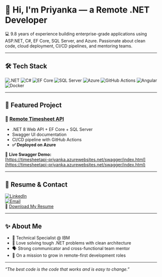 # 👋 Hi, I'm Priyanka — a Remote .NET Developer

💻 9.8 years of experience building enterprise-grade applications using ASP.NET, C#, EF Core, SQL Server, and Azure. Passionate about clean code, cloud deployment, CI/CD pipelines, and mentoring teams.

---

## 🛠️ Tech Stack

![.NET](https://img.shields.io/badge/-ASP.NET-informational?style=flat&logo=.net)
![C#](https://img.shields.io/badge/-C%23-informational?style=flat&logo=csharp)
![EF Core](https://img.shields.io/badge/-EntityFramework-informational?style=flat&logo=database)
![SQL Server](https://img.shields.io/badge/-SQL--Server-informational?style=flat&logo=microsoftsqlserver)
![Azure](https://img.shields.io/badge/-Azure-informational?style=flat&logo=microsoftazure)
![GitHub Actions](https://img.shields.io/badge/-CI%2FCD-informational?style=flat&logo=githubactions)
![Angular](https://img.shields.io/badge/-Angular-informational?style=flat&logo=angular)
![Docker](https://img.shields.io/badge/-Docker-informational?style=flat&logo=docker)

---

## 🚀 Featured Project

### 🔹 [Remote Timesheet API](https://github.com/Priya2494/Remote-Timesheet-API)

- .NET 8 Web API + EF Core + SQL Server
- Swagger UI documentation
- CI/CD pipeline with GitHub Actions
- **✅ Deployed on Azure**

🔗 **Live Swagger Demo:**  
[https://timesheetapi-priyanka.azurewebsites.net/swagger/index.html](https://timesheetapi-priyanka.azurewebsites.net/swagger/index.html)

---

## 📄 Resume & Contact

[![LinkedIn](https://img.shields.io/badge/-LinkedIn-blue?logo=linkedin)](https://www.linkedin.com/feed/?trk=guest_homepage-basic_google-one-tap-submit)  
[![Email](https://img.shields.io/badge/-Email-green?logo=gmail)](mailto:mailtopriyankasasi@gmail.com)  
📄 [Download My Resume](https://github.com/Priya2494/Priya2494/raw/main/Priyanka%20resume%202025%20(1).pdf) <!-- Placeholder – upload required -->

---

## ✨ About Me

- 💼 Technical Specialist @ IBM
- 🧠 Love solving tough .NET problems with clean architecture
- 🗣️ Strong communicator and cross-functional team mentor
- 🚀 On a mission to grow in remote-first development roles

---

_“The best code is the code that works and is easy to change.”_

